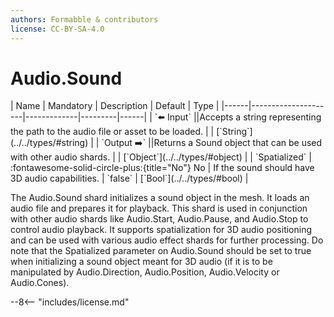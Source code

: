```yaml
---
authors: Formabble & contributors
license: CC-BY-SA-4.0
---
```



# Audio.Sound

<div class="sh-parameters" markdown="1">
| Name | Mandatory | Description | Default | Type |
|------|---------------------|-------------|---------|------|
| `⬅️ Input` ||Accepts a string representing the path to the audio file or asset to be loaded. | | [`String`](../../types/#string) |
| `Output ➡️` ||Returns a Sound object that can be used with other audio shards. | | [`Object`](../../types/#object) |
| `Spatialized` | :fontawesome-solid-circle-plus:{title="No"} No  | If the sound should have 3D audio capabilities. | `false` | [`Bool`](../../types/#bool) |

</div>

The Audio.Sound shard initializes a sound object in the mesh. It loads an audio file and prepares it for playback. This shard is used in conjunction with other audio shards like Audio.Start, Audio.Pause, and Audio.Stop to control audio playback. It supports spatialization for 3D audio positioning and can be used with various audio effect shards for further processing. Do note that the Spatialized parameter on Audio.Sound should be set to true when initializing a sound object meant for 3D audio (if it is to be manipulated by Audio.Direction, Audio.Position, Audio.Velocity or Audio.Cones).

--8<-- "includes/license.md"

